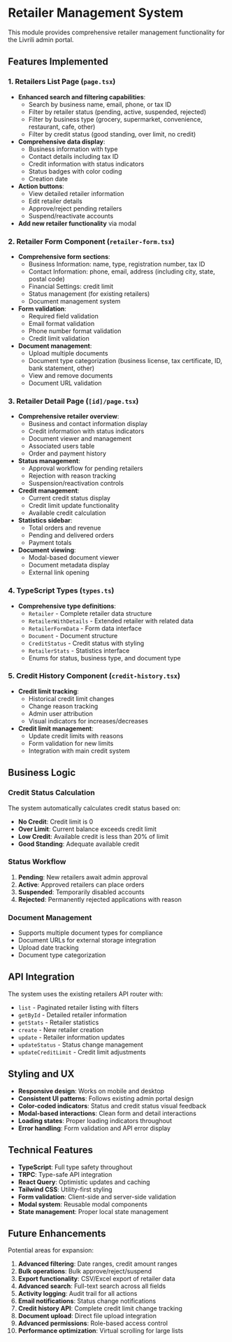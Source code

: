 # Retailer Management System

This module provides comprehensive retailer management functionality for the Livrili admin portal.

## Features Implemented

### 1. Retailers List Page (`page.tsx`)
- **Enhanced search and filtering capabilities**:
  - Search by business name, email, phone, or tax ID
  - Filter by retailer status (pending, active, suspended, rejected)
  - Filter by business type (grocery, supermarket, convenience, restaurant, cafe, other)
  - Filter by credit status (good standing, over limit, no credit)
- **Comprehensive data display**:
  - Business information with type
  - Contact details including tax ID
  - Credit information with status indicators
  - Status badges with color coding
  - Creation date
- **Action buttons**:
  - View detailed retailer information
  - Edit retailer details
  - Approve/reject pending retailers
  - Suspend/reactivate accounts
- **Add new retailer functionality** via modal

### 2. Retailer Form Component (`retailer-form.tsx`)
- **Comprehensive form sections**:
  - Business Information: name, type, registration number, tax ID
  - Contact Information: phone, email, address (including city, state, postal code)
  - Financial Settings: credit limit
  - Status management (for existing retailers)
  - Document management system
- **Form validation**:
  - Required field validation
  - Email format validation
  - Phone number format validation
  - Credit limit validation
- **Document management**:
  - Upload multiple documents
  - Document type categorization (business license, tax certificate, ID, bank statement, other)
  - View and remove documents
  - Document URL validation

### 3. Retailer Detail Page (`[id]/page.tsx`)
- **Comprehensive retailer overview**:
  - Business and contact information display
  - Credit information with status indicators
  - Document viewer and management
  - Associated users table
  - Order and payment history
- **Status management**:
  - Approval workflow for pending retailers
  - Rejection with reason tracking
  - Suspension/reactivation controls
- **Credit management**:
  - Current credit status display
  - Credit limit update functionality
  - Available credit calculation
- **Statistics sidebar**:
  - Total orders and revenue
  - Pending and delivered orders
  - Payment totals
- **Document viewing**:
  - Modal-based document viewer
  - Document metadata display
  - External link opening

### 4. TypeScript Types (`types.ts`)
- **Comprehensive type definitions**:
  - `Retailer` - Complete retailer data structure
  - `RetailerWithDetails` - Extended retailer with related data
  - `RetailerFormData` - Form data interface
  - `Document` - Document structure
  - `CreditStatus` - Credit status with styling
  - `RetailerStats` - Statistics interface
  - Enums for status, business type, and document type

### 5. Credit History Component (`credit-history.tsx`)
- **Credit limit tracking**:
  - Historical credit limit changes
  - Change reason tracking
  - Admin user attribution
  - Visual indicators for increases/decreases
- **Credit limit management**:
  - Update credit limits with reasons
  - Form validation for new limits
  - Integration with main credit system

## Business Logic

### Credit Status Calculation
The system automatically calculates credit status based on:
- **No Credit**: Credit limit is 0
- **Over Limit**: Current balance exceeds credit limit
- **Low Credit**: Available credit is less than 20% of limit
- **Good Standing**: Adequate available credit

### Status Workflow
1. **Pending**: New retailers await admin approval
2. **Active**: Approved retailers can place orders
3. **Suspended**: Temporarily disabled accounts
4. **Rejected**: Permanently rejected applications with reason

### Document Management
- Supports multiple document types for compliance
- Document URLs for external storage integration
- Upload date tracking
- Document type categorization

## API Integration

The system uses the existing retailers API router with:
- `list` - Paginated retailer listing with filters
- `getById` - Detailed retailer information
- `getStats` - Retailer statistics
- `create` - New retailer creation
- `update` - Retailer information updates
- `updateStatus` - Status change management
- `updateCreditLimit` - Credit limit adjustments

## Styling and UX

- **Responsive design**: Works on mobile and desktop
- **Consistent UI patterns**: Follows existing admin portal design
- **Color-coded indicators**: Status and credit status visual feedback
- **Modal-based interactions**: Clean form and detail interactions
- **Loading states**: Proper loading indicators throughout
- **Error handling**: Form validation and API error display

## Technical Features

- **TypeScript**: Full type safety throughout
- **TRPC**: Type-safe API integration
- **React Query**: Optimistic updates and caching
- **Tailwind CSS**: Utility-first styling
- **Form validation**: Client-side and server-side validation
- **Modal system**: Reusable modal components
- **State management**: Proper local state management

## Future Enhancements

Potential areas for expansion:
1. **Advanced filtering**: Date ranges, credit amount ranges
2. **Bulk operations**: Bulk approve/reject/suspend
3. **Export functionality**: CSV/Excel export of retailer data
4. **Advanced search**: Full-text search across all fields
5. **Activity logging**: Audit trail for all actions
6. **Email notifications**: Status change notifications
7. **Credit history API**: Complete credit limit change tracking
8. **Document upload**: Direct file upload integration
9. **Advanced permissions**: Role-based access control
10. **Performance optimization**: Virtual scrolling for large lists